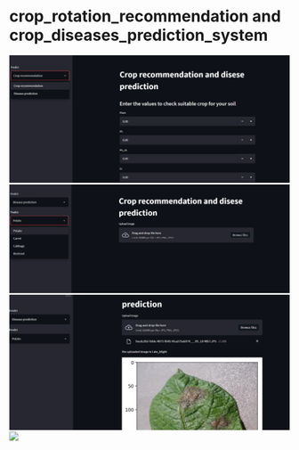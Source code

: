 # crop_rotation_recommendation and crop_diseases_prediction_system 

![](images/img1.png)
![](images/img2.png)
![](images/img3.png)
![](images/img4.png)
